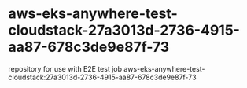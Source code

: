 # aws-eks-anywhere-test-cloudstack-27a3013d-2736-4915-aa87-678c3de9e87f-73
repository for use with E2E test job aws-eks-anywhere-test-cloudstack:27a3013d-2736-4915-aa87-678c3de9e87f-73
